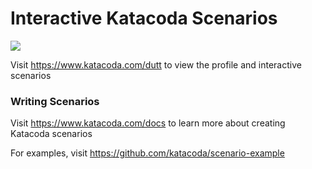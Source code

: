 # Interactive Katacoda Scenarios

[![](http://shields.katacoda.com/katacoda/dutt/count.svg)](https://www.katacoda.com/dutt "Get your profile on Katacoda.com")

Visit https://www.katacoda.com/dutt to view the profile and interactive scenarios

### Writing Scenarios
Visit https://www.katacoda.com/docs to learn more about creating Katacoda scenarios

For examples, visit https://github.com/katacoda/scenario-example
